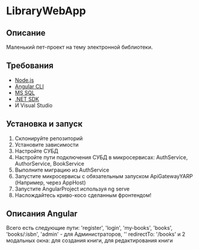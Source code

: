 # LibraryWebApp

## Описание

Маленький пет-проект на тему электронной библиотеки.

## Требования

- [Node.js](https://nodejs.org/)
- [Angular CLI](https://angular.io/cli)
- [MS SQL](https://www.microsoft.com/en-us/sql-server)
- [.NET SDK](https://dotnet.microsoft.com/en-us/)
- И Visual Studio 

## Установка и запуск

1. Склонируйте репозиторий
2. Установите зависимости
3. Настройте СУБД
4. Настройте пути подключения СУБД в микросервисах: AuthService, AuthorService, BookService
5. Выполните миграцию из AuthService
6. Запустите микросервисы с обязательным запуском ApiGatewayYARP (Например, через AppHost)
7. Запустите AngularProject используя ng serve
8. Наслождайтесь криво-косо сделанным фронтендом!
   
## Описания Angular

Всего есть следующие пути:
'register',
'login',
'my-books',
'books',
'books/:isbn',
'admin' - для Администраторов,
'' redirectTo: '/books'
и 2 модальных окна:
для создания книги,
для редактирования книги
